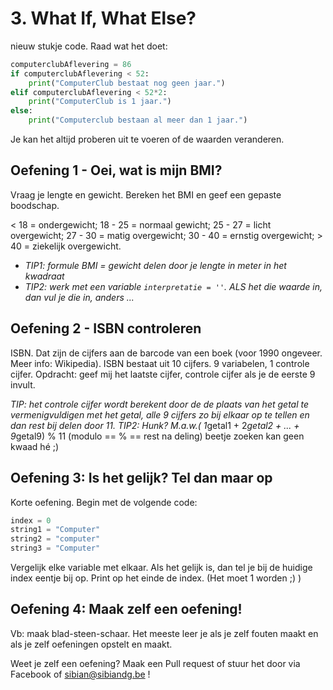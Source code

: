 # 3. What If, What Else?
nieuw stukje code. Raad wat het doet:
```python
computerclubAflevering = 86
if computerclubAflevering < 52:
    print("ComputerClub bestaat nog geen jaar.")
elif computerclubAflevering < 52*2:
    print("ComputerClub is 1 jaar.")
else:
    print("Computerclub bestaan al meer dan 1 jaar.")
```
Je kan het altijd proberen uit te voeren of de waarden veranderen.

## Oefening 1 - Oei, wat is mijn BMI?
Vraag je lengte en gewicht. Bereken het BMI en geef een gepaste boodschap.

< 18 = ondergewicht; 18 - 25 = normaal gewicht; 25 - 27 = licht overgewicht; 27 - 30 = matig overgewicht; 30 - 40 = ernstig overgewicht; > 40 = ziekelijk overgewicht.

- *TIP1: formule BMI = gewicht delen door je lengte in meter in het kwadraat*
- *TIP2: werk met een variable `interpretatie = ''`. ALS het die waarde in, dan vul je die in, anders ...*

## Oefening 2 - ISBN controleren
ISBN. Dat zijn de cijfers aan de barcode van een boek (voor 1990 ongeveer. Meer info: Wikipedia).
ISBN bestaat uit 10 cijfers. 9 variabelen, 1 controle cijfer.
Opdracht: geef mij het laatste cijfer, controle cijfer als je de eerste 9 invult.

*TIP: het controle cijfer wordt berekent door de de plaats van het getal te vermenigvuldigen met het getal, alle 9 cijfers zo bij elkaar op te tellen en dan rest bij delen door 11.*
*TIP2: Hunk? M.a.w.( 1*getal1 + 2*getal2 + ... + 9*getal9) % 11 (modulo == % == rest na deling)
beetje zoeken kan geen kwaad hé ;)

## Oefening 3: Is het gelijk? Tel dan maar op
Korte oefening. Begin met de volgende code:
```python
index = 0
string1 = "Computer"
string2 = "computer"
string3 = "Computer"
```
Vergelijk elke variable met elkaar. Als het gelijk is, dan tel je bij de huidige index eentje bij op.
Print op het einde de index. (Het moet 1 worden ;) ) 

## Oefening 4: Maak zelf een oefening!
Vb: maak blad-steen-schaar. Het meeste leer je als je zelf fouten maakt en als je zelf oefeningen opstelt en maakt.

Weet je zelf een oefening? Maak een Pull request of stuur het door via Facebook of sibian@sibiandg.be !